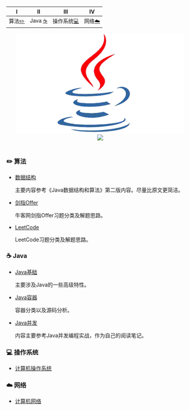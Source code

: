 
| Ⅰ | Ⅱ | Ⅲ | Ⅳ |
| :--------: | :---------: | :---------: | :---------: |
| 算法[:pencil2:](#pencil2-算法) | Java [:coffee:](#coffee-Java) | 操作系统[:computer:](#computer-操作系统)|网络[:cloud:](#cloud-网络) |

<div align="center">
    <img src="pics//java.gif" width="450px"/>
    <br>
    <a href="https://github.com/MinheZ"> <img src="https://img.shields.io/badge/_-MinheZ-4ab8a1.svg"></a>
</div><br>

### :pencil2: 算法
- [数据结构](https://github.com/MinheZ/Notes/blob/master/note/数据结构.md)

  主要内容参考《Java数据结构和算法》第二版内容。尽量比原文更简洁。
- [剑指Offer](https://github.com/MinheZ/Notes/blob/master/note/剑指Offer.md)

  牛客网剑指Offer习题分类及解题思路。
- [LeetCode](https://github.com/MinheZ/Notes/blob/master/note/LeetCode.md)

  LeetCode习题分类及解题思路。
### :coffee: Java
- [Java基础](https://github.com/MinheZ/Notes/blob/master/note/Java基础.md)

  主要涉及Java的一些高级特性。
- [Java容器](https://github.com/MinheZ/Notes/blob/master/note/Java容器.md)

  容器分类以及源码分析。
- [Java并发](https://github.com/MinheZ/Notes/blob/master/note/Java并发.md)

  内容主要参考Java并发编程实战，作为自己的阅读笔记。

### :computer: 操作系统
- [计算机操作系统](https://github.com/MinheZ/Notes/blob/master/note/计算机操作系统.md)


### :cloud: 网络
- [计算机网络](https://github.com/MinheZ/Notes/blob/master/note/计算机网络.md)
